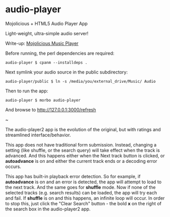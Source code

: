 # audio-player
Mojolicious + HTML5 Audio Player App

Light-weight, ultra-simple audio server!

Write-up: [Mojolicious Music Player](https://ology.github.io/2021/06/04/mojolicious-music-player/)

Before running, the perl dependencies are required:

    audio-player $ cpanm --installdeps .

Next symlink your audio source in the public subdirectory:

    audio-player/public $ ln -s /media/you/external_drive/Music/ Audio

Then to run the app:

    audio-player $ morbo audio-player

And browse to http://127.0.0.1:3000/refresh

~

The audio-player2 app is the evolution of the original, but with ratings and streamlined interface/behavior.

This app does not have traditional form submission. Instead, changing a setting (like shuffle, or the search query) will take effect when the track is advanced.  And this happens either when the Next track button is clicked, or **autoadvance** is on and either the current track ends or a decoding error occurs.

This app has built-in playback error detection.  So for example, if **autoadvance** is on and an error is detected, the app will attempt to load to the next track. And the same goes for **shuffle** mode.  Now if none of the selected tracks (e.g. search results) can be loaded, the app will try each and fail.  If **shuffle** is on and this happens, an infinite loop will occur.  In order to stop this, just click the "Clear Search" button - the bold **x** on the right of the search box in the audio-player2 app.
